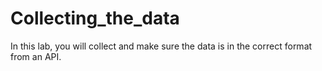 # Collecting_the_data
 In this lab, you will collect and make sure the data is in the correct format from an API.
